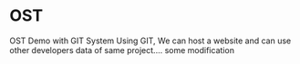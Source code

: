# OST
OST Demo with GIT System 
Using GIT, We can host a website and can use other developers data of same project....
some modification
